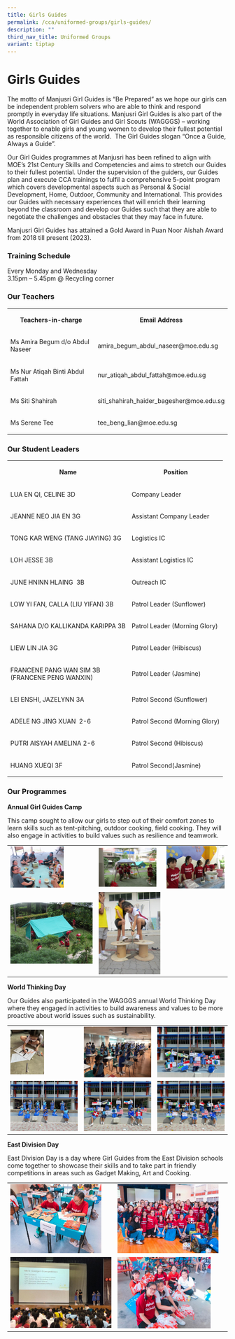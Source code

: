 ```yaml
---
title: Girls Guides
permalink: /cca/uniformed-groups/girls-guides/
description: ""
third_nav_title: Uniformed Groups
variant: tiptap
---
```

<h1><strong>Girls Guides</strong></h1>
<p>The motto of&nbsp;Manjusri Girl Guides is “Be Prepared” as we hope our
girls can be independent problem solvers who are able to think and respond
promptly in everyday life situations. Manjusri Girl Guides is also part
of the World Association of Girl Guides and Girl Scouts (WAGGGS) – working
together to enable girls and young women to develop their fullest potential
as responsible citizens of the world.&nbsp; The Girl Guides slogan “Once
a Guide, Always a Guide”.&nbsp;</p>
<p>Our Girl Guides programmes at Manjusri has been refined to align with
MOE’s 21st&nbsp;Century Skills and Competencies and aims to stretch our
Guides to their fullest potential. Under the supervision of the guiders,
our Guides plan and execute CCA trainings to fulfil a comprehensive 5-point
program which covers developmental aspects such as Personal &amp; Social
Development, Home, Outdoor, Community and International. This provides
our Guides with necessary experiences that will enrich their learning beyond
the classroom and develop our Guides such that they are able to negotiate
the challenges and obstacles that they may face in future.</p>
<p>Manjusri Girl Guides has attained a Gold Award in Puan Noor Aishah Award
from 2018 till present (2023).&nbsp;</p>
<h3><strong>Training Schedule</strong></h3>
<p>Every Monday and Wednesday
<br>3.15pm – 5.45pm @ Recycling corner</p>
<h3><strong>Our Teachers</strong></h3>
<table style="minWidth: 50px">
<colgroup>
<col>
<col>
</colgroup>
<tbody>
<tr>
<th rowspan="1" colspan="1">
<p>Teachers-in-charge</p>
</th>
<th rowspan="1" colspan="1">
<p>Email Address</p>
</th>
</tr>
<tr>
<td rowspan="1" colspan="1">
<p>Ms Amira Begum d/o Abdul Naseer</p>
</td>
<td rowspan="1" colspan="1">
<p>amira_begum_abdul_naseer@moe.edu.sg</p>
</td>
</tr>
<tr>
<td rowspan="1" colspan="1">
<p>Ms Nur Atiqah Binti Abdul Fattah</p>
</td>
<td rowspan="1" colspan="1">
<p>nur_atiqah_abdul_fattah@moe.edu.sg</p>
</td>
</tr>
<tr>
<td rowspan="1" colspan="1">
<p>Ms Siti Shahirah</p>
</td>
<td rowspan="1" colspan="1">
<p>siti_shahirah_haider_bagesher@moe.edu.sg</p>
</td>
</tr>
<tr>
<td rowspan="1" colspan="1">
<p>Ms Serene Tee</p>
</td>
<td rowspan="1" colspan="1">
<p>tee_beng_lian@moe.edu.sg</p>
</td>
</tr>
</tbody>
</table>
<h3><strong>Our Student Leaders</strong></h3>
<table style="minWidth: 50px">
<colgroup>
<col>
<col>
</colgroup>
<tbody>
<tr>
<th rowspan="1" colspan="1">
<p>Name</p>
</th>
<th rowspan="1" colspan="1">
<p>Position</p>
</th>
</tr>
<tr>
<td rowspan="1" colspan="1">
<p>LUA EN QI, CELINE 3D</p>
</td>
<td rowspan="1" colspan="1">
<p>Company Leader</p>
</td>
</tr>
<tr>
<td rowspan="1" colspan="1">
<p>JEANNE NEO JIA EN 3G</p>
</td>
<td rowspan="1" colspan="1">
<p>Assistant Company Leader</p>
</td>
</tr>
<tr>
<td rowspan="1" colspan="1">
<p>TONG KAR WENG (TANG JIAYING) 3G</p>
</td>
<td rowspan="1" colspan="1">
<p>Logistics IC</p>
</td>
</tr>
<tr>
<td rowspan="1" colspan="1">
<p>LOH JESSE 3B</p>
</td>
<td rowspan="1" colspan="1">
<p>Assistant Logistics IC</p>
</td>
</tr>
<tr>
<td rowspan="1" colspan="1">
<p>JUNE HNINN HLAING&nbsp; 3B</p>
</td>
<td rowspan="1" colspan="1">
<p>Outreach IC</p>
</td>
</tr>
<tr>
<td rowspan="1" colspan="1">
<p>LOW YI FAN, CALLA (LIU YIFAN) 3B</p>
</td>
<td rowspan="1" colspan="1">
<p>Patrol Leader (Sunflower)</p>
</td>
</tr>
<tr>
<td rowspan="1" colspan="1">
<p>SAHANA D/O KALLIKANDA KARIPPA 3B</p>
</td>
<td rowspan="1" colspan="1">
<p>Patrol Leader (Morning Glory)</p>
</td>
</tr>
<tr>
<td rowspan="1" colspan="1">
<p>LIEW LIN JIA 3G</p>
</td>
<td rowspan="1" colspan="1">
<p>Patrol Leader (Hibiscus)</p>
</td>
</tr>
<tr>
<td rowspan="1" colspan="1">
<p>FRANCENE PANG WAN SIM 3B
<br>(FRANCENE PENG WANXIN)</p>
</td>
<td rowspan="1" colspan="1">
<p>Patrol Leader (Jasmine)</p>
</td>
</tr>
<tr>
<td rowspan="1" colspan="1">
<p>LEI ENSHI, JAZELYNN 3A</p>
</td>
<td rowspan="1" colspan="1">
<p>Patrol Second (Sunflower)</p>
</td>
</tr>
<tr>
<td rowspan="1" colspan="1">
<p>ADELE NG JING XUAN&nbsp; 2-6</p>
</td>
<td rowspan="1" colspan="1">
<p>Patrol Second (Morning Glory)</p>
</td>
</tr>
<tr>
<td rowspan="1" colspan="1">
<p>PUTRI AISYAH AMELINA 2-6</p>
</td>
<td rowspan="1" colspan="1">
<p>Patrol Second (Hibiscus)</p>
</td>
</tr>
<tr>
<td rowspan="1" colspan="1">
<p>HUANG XUEQI 3F</p>
</td>
<td rowspan="1" colspan="1">
<p>Patrol Second(Jasmine)</p>
</td>
</tr>
</tbody>
</table>
<h3><strong>Our Programmes</strong></h3>
<p><strong>Annual Girl Guides Camp</strong>
</p>
<p>This camp sought to allow our girls to step out of their comfort zones
to learn skills such as tent-pitching, outdoor cooking, field cooking.
They will also engage in activities to build values such as resilience
and teamwork.</p>
<table style="minWidth: 75px">
<colgroup>
<col>
<col>
<col>
</colgroup>
<tbody>
<tr>
<td rowspan="1" colspan="1">
<div class="isomer-image-wrapper">
<img style="width: 65%;" height="auto" width="100%" alt="" src="/images/Cca/Girls%20Guides/gg6.png">
</div>
</td>
<td rowspan="1" colspan="1">
<div class="isomer-image-wrapper">
<img style="width: 94%;" height="auto" width="100%" alt="" src="/images/Cca/Girls%20Guides/gg4.png">
</div>
</td>
<td rowspan="1" colspan="1">
<div class="isomer-image-wrapper">
<img style="width: 100%;" height="auto" width="100%" alt="" src="/images/Cca/Girls%20Guides/gg5.png">
</div>
</td>
</tr>
<tr>
<td rowspan="1" colspan="1">
<div class="isomer-image-wrapper">
<img style="width: 100%" height="auto" width="100%" alt="" src="/images/Cca/Girls%20Guides/Girl%20Guides.jpg">
</div>
</td>
<td rowspan="1" colspan="1">
<div class="isomer-image-wrapper">
<img style="width: 100%" height="auto" width="100%" alt="" src="/images/Cca/Girls%20Guides/gg3.jpg">
</div>
</td>
<td rowspan="1" colspan="1">
<p></p>
</td>
</tr>
</tbody>
</table>
<p><strong>World Thinking Day</strong>
</p>
<p>Our Guides also participated in the WAGGGS annual World Thinking Day where
they engaged in activities to build awareness and values to be more proactive
about world issues such as sustainability.</p>
<table style="minWidth: 75px">
<colgroup>
<col>
<col>
<col>
</colgroup>
<tbody>
<tr>
<td rowspan="1" colspan="1">
<div class="isomer-image-wrapper">
<img style="width:50%" height="auto" width="100%" src="/images/Cca/Girls%20Guides/GG%20World1.jpeg">
</div>
</td>
<td rowspan="1" colspan="1">
<div class="isomer-image-wrapper">
<img style="width: 100%" height="auto" width="100%" alt="" src="/images/Cca/Girls%20Guides/GG%20World2.jpeg">
</div>
</td>
<td rowspan="1" colspan="1">
<div class="isomer-image-wrapper">
<img style="width: 100%" height="auto" width="100%" alt="" src="/images/Cca/Girls%20Guides/GG%20World6.jpeg">
</div>
</td>
</tr>
<tr>
<td rowspan="1" colspan="1">
<div class="isomer-image-wrapper">
<img style="width: 100%" height="auto" width="100%" alt="" src="/images/Cca/Girls%20Guides/GG%20World3.jpeg">
</div>
</td>
<td rowspan="1" colspan="1">
<div class="isomer-image-wrapper">
<img style="width: 100%" height="auto" width="100%" alt="" src="/images/Cca/Girls%20Guides/GG%20World4.jpeg">
</div>
</td>
<td rowspan="1" colspan="1">
<div class="isomer-image-wrapper">
<img style="width: 100%" height="auto" width="100%" alt="" src="/images/Cca/Girls%20Guides/GG%20World5.jpeg">
</div>
</td>
</tr>
</tbody>
</table>
<p><strong>East Division Day</strong>
</p>
<p>East Division Day is a day where Girl Guides from the East Division schools
come together to showcase their skills and to take part in friendly competitions
in areas such as Gadget Making, Art and Cooking.</p>
<table style="minWidth: 75px">
<colgroup>
<col>
<col>
<col>
</colgroup>
<tbody>
<tr>
<td rowspan="1" colspan="1">
<div class="isomer-image-wrapper">
<img style="width: 90%;" height="auto" width="100%" alt="" src="/images/Cca/Girls%20Guides/gg12.png">
</div>
</td>
<td rowspan="1" colspan="1">
<div class="isomer-image-wrapper">
<img style="width: 100%" height="auto" width="100%" alt="" src="/images/Cca/Girls%20Guides/gg13.png">
</div>
</td>
<td rowspan="1" colspan="1">
<p></p>
</td>
</tr>
<tr>
<td rowspan="1" colspan="1">
<div class="isomer-image-wrapper">
<img style="width: 100%" height="auto" width="100%" alt="" src="/images/Cca/Girls%20Guides/gg16.png">
</div>
</td>
<td rowspan="1" colspan="1">
<div class="isomer-image-wrapper">
<img style="width: 92%;" height="auto" width="100%" alt="" src="/images/Cca/Girls%20Guides/gg17.png">
</div>
</td>
<td rowspan="1" colspan="1">
<p></p>
</td>
</tr>
</tbody>
</table>
<p></p>